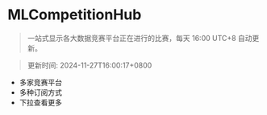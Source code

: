 # MLCompetitionHub

> 一站式显示各大数据竞赛平台正在进行的比赛，每天 16:00 UTC+8 自动更新。
  
> 更新时间: 2024-11-27T16:00:17+0800 

* 多家竞赛平台
* 多种订阅方式
* 下拉查看更多